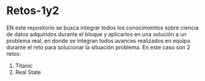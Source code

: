 # Retos-1y2

EN este repositorio se busca integrar todos los conocimientos sobre ciencia de datos adquiridos durante el bloque y aplicarlos en una solución a un problema real, en donde se integran todos avances realizados en equipo durante el reto para solucionar la situación problema. En este caso son 2 retos:

1. Titanic
2. Real State
